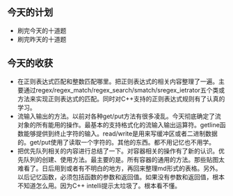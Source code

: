 ## 今天的计划

* 刷完今天的十道题
* 刷完昨天的十道题





## 今天的收获

* 在正则表达式匹配和整数匹配哪里。把正则表达式的相关内容整理了一遍。主要通过regex/regex_match/regex_search/smatch/sregex_ietrator五个类或方法来实现正则表达式的匹配。同时对C++支持的正则表达式规则有了认真的学习。
* 流输入输出的方法。以前对各种get/put方法有很多凌乱。今天彻底确定了流对象的所有能用的操作。最基本的支持格式化的流输入输出运算符。getline函数能够提供到终止字符的输入。read/write是用来写缓冲区或者二进制数据的。get/put使用了读取一个字符的。其他的东西。都不用记忆也不用学。
* 把优先队列相关的内容进行总结了一下。对容器相关的操作有了新的认识。优先队列的创建、使用方法。最主要的是。所有容器的通用的方法。那些贴图太难看了。日后用到或者有不明白的地方，再回来整理md形式的表格。另外。以后记忆函数，必须包括函数的参数和返回值。如果没有参数和返回值，根本不知道怎么用。因为C++ intelli提示太垃圾了。根本看不懂。